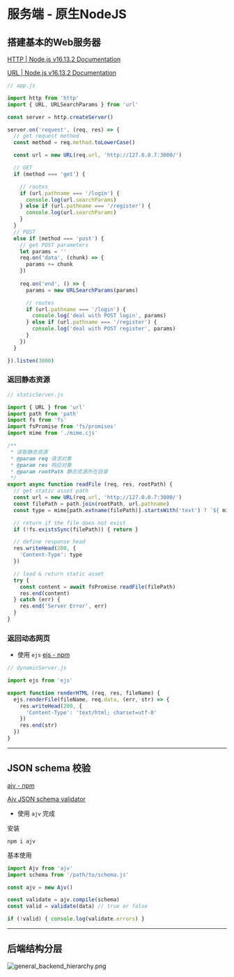 # 服务端 - 原生NodeJS



## 搭建基本的Web服务器

[HTTP | Node.js v16.13.2 Documentation](https://nodejs.org/dist/latest-v16.x/docs/api/http.html)

[URL | Node.js v16.13.2 Documentation](https://nodejs.org/dist/latest-v16.x/docs/api/url.html)

```js
// app.js

import http from 'http'
import { URL, URLSearchParams } from 'url'

const server = http.createServer()

server.on('request', (req, res) => {
  // get request method
  const method = req.method.toLowerCase()

  const url = new URL(req.url, 'http://127.0.0.7:3000/')

  // GET
  if (method === 'get') {

    // routes
    if (url.pathname === '/login') {
      console.log(url.searchParams)
    } else if (url.pathname === '/register') {
      console.log(url.searchParams)
    }
  }
  // POST
  else if (method === 'post') {
    // get POST parameters
    let params = ''
    req.on('data', (chunk) => {
      params += chunk
    })
    
    req.on('end', () => {
      params = new URLSearchParams(params)

      // routes
      if (url.pathname === '/login') {
        console.log('deal with POST login', params)
      } else if (url.pathname === '/register') {
        console.log('deal with POST register', params)
      }
    })
  }

}).listen(3000)
```



### 返回静态资源

```js
// staticServer.js

import { URL } from 'url'
import path from 'path'
import fs from 'fs'
import fsPromise from 'fs/promises'
import mime from './mime.cjs'

/**
 * 读取静态资源
 * @param req 请求对象
 * @param res 响应对象
 * @param rootPath 静态资源所在目录
 */
export async function readFile (req, res, rootPath) {
  // get static asset path
  const url = new URL(req.url, 'http://127.0.0.7:3000/')
  const filePath = path.join(rootPath, url.pathname)
  const type = mime[path.extname(filePath)].startsWith('text') ? `${ mime[path.extname(filePath)] }; charset=utf-8` : mime[path.extname(filePath)]

  // return if the file does not exist
  if (!fs.existsSync(filePath)) { return }

  // define response head
  res.writeHead(200, {
    'Content-Type': type
  })

  // load & return static asset
  try {
    const content = await fsPromise.readFile(filePath)
    res.end(content)
  } catch (err) {
    res.end('Server Error', err)
  }
}
```



### 返回动态网页

- 使用 `ejs` [ejs - npm](https://www.npmjs.com/package/ejs)

```js
// dynamicServer.js

import ejs from 'ejs'

export function renderHTML (req, res, fileName) {
  ejs.renderFile(fileName, req.data, (err, str) => {
    res.writeHead(200, {
      'Content-Type': 'text/html; charset=utf-8'
    })
    res.end(str)
  })
}
```

---

## JSON schema 校验

[ajv - npm](https://www.npmjs.com/package/ajv)

[Ajv JSON schema validator](https://ajv.js.org/)

- 使用 `ajv` 完成

安装

```shell
npm i ajv
```

基本使用

```js
import Ajv from 'ajv'
import schema from '/path/to/schema.js'

const ajv = new Ajv()

const validate = ajv.compile(schema)
const valid = validate(data) // true or false

if (!valid) { console.log(validate.errors) }
```

---

## 后端结构分层

![general_backend_hierarchy.png](D:\xsjcTony\it666\Frontend-Learning\Notes\服务端\images\general_backend_hierarchy.png)

